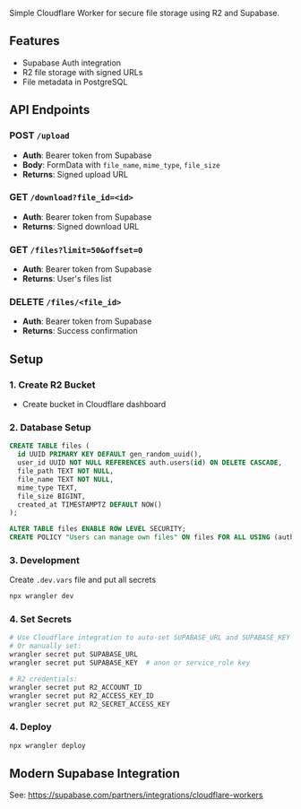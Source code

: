 Simple Cloudflare Worker for secure file storage using R2 and Supabase.

## Features

- Supabase Auth integration
- R2 file storage with signed URLs
- File metadata in PostgreSQL

## API Endpoints

### POST `/upload`
- **Auth**: Bearer token from Supabase
- **Body**: FormData with `file_name`, `mime_type`, `file_size`
- **Returns**: Signed upload URL

### GET `/download?file_id=<id>`
- **Auth**: Bearer token from Supabase
- **Returns**: Signed download URL

### GET `/files?limit=50&offset=0`
- **Auth**: Bearer token from Supabase
- **Returns**: User's files list

### DELETE `/files/<file_id>`
- **Auth**: Bearer token from Supabase
- **Returns**: Success confirmation

## Setup

### 1. Create R2 Bucket
- Create bucket in Cloudflare dashboard

### 2. Database Setup
```sql
CREATE TABLE files (
  id UUID PRIMARY KEY DEFAULT gen_random_uuid(),
  user_id UUID NOT NULL REFERENCES auth.users(id) ON DELETE CASCADE,
  file_path TEXT NOT NULL,
  file_name TEXT NOT NULL,
  mime_type TEXT,
  file_size BIGINT,
  created_at TIMESTAMPTZ DEFAULT NOW()
);

ALTER TABLE files ENABLE ROW LEVEL SECURITY;
CREATE POLICY "Users can manage own files" ON files FOR ALL USING (auth.uid() = user_id);
```

### 3. Development
Create `.dev.vars` file and put all secrets
```bash
npx wrangler dev
```

### 4. Set Secrets
```bash
# Use Cloudflare integration to auto-set SUPABASE_URL and SUPABASE_KEY
# Or manually set:
wrangler secret put SUPABASE_URL
wrangler secret put SUPABASE_KEY  # anon or service_role key

# R2 credentials:
wrangler secret put R2_ACCOUNT_ID
wrangler secret put R2_ACCESS_KEY_ID
wrangler secret put R2_SECRET_ACCESS_KEY
```

### 4. Deploy
```bash
npx wrangler deploy
```

## Modern Supabase Integration
See: https://supabase.com/partners/integrations/cloudflare-workers
